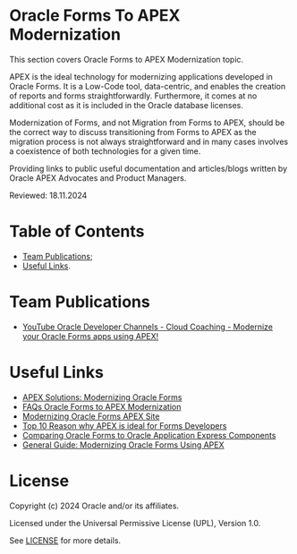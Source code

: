 # Oracle Forms To APEX Modernization

This section covers Oracle Forms to APEX Modernization topic.

APEX is the ideal technology for modernizing applications developed in Oracle Forms. It is a Low-Code tool, data-centric, and enables the creation of reports and forms straightforwardly. Furthermore, it comes at no additional cost as it is included in the Oracle database licenses.

Modernization of Forms, and not Migration from Forms to APEX, should be the correct way to discuss transitioning from Forms to APEX as the migration process is not
always straightforward and in many cases involves a coexistence of both technologies for a given time.

Providing links to public useful documentation and articles/blogs written by Oracle APEX  Advocates and Product Managers.

Reviewed: 18.11.2024

# Table of Contents
- [Team Publications](#team-publications);
- [Useful Links](#useful-links).


# Team Publications
- [YouTube Oracle Developer Channels - Cloud Coaching - Modernize your Oracle Forms apps using APEX!](https://www.youtube.com/watch?v=MYzSgnzUOjA&ab_channel=OracleDevelopers)


# Useful Links
- [APEX Solutions: Modernizing Oracle Forms](https://apex.oracle.com/en/solutions/oracle-forms/)
- [FAQs Oracle Forms to APEX Modernization](https://apex.oracle.com/go/forms-faq)
- [Modernizing Oracle Forms APEX Site](https://apex.oracle.com/en/solutions/oracle-forms/)
- [Top 10 Reason why APEX is ideal for Forms Developers](https://apex.oracle.com/go/reasons-forms)
- [Comparing Oracle Forms to Oracle Application Express Components](https://docs.oracle.com/en/database/oracle/application-express/20.2/aemig/comparing-Oracle-forms-to-Oracle-application-express-components.html)
- [General Guide: Modernizing Oracle Forms Using APEX](https://blogs.oracle.com/apex/post/modernizing-oracle-forms-using-oracle-apex)


# License

Copyright (c) 2024 Oracle and/or its affiliates.

Licensed under the Universal Permissive License (UPL), Version 1.0.

See [LICENSE](https://github.com/oracle-devrel/technology-engineering/blob/main/LICENSE) for more details.
